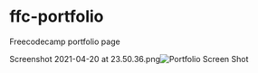 # ffc-portfolio

Freecodecamp portfolio page

Screenshot 2021-04-20 at 23.50.36.png![Portfolio Screen Shot](https://user-images.githubusercontent.com/14926009/115469377-d2965a00-a234-11eb-93e6-9e8361ee0cd4.png)
